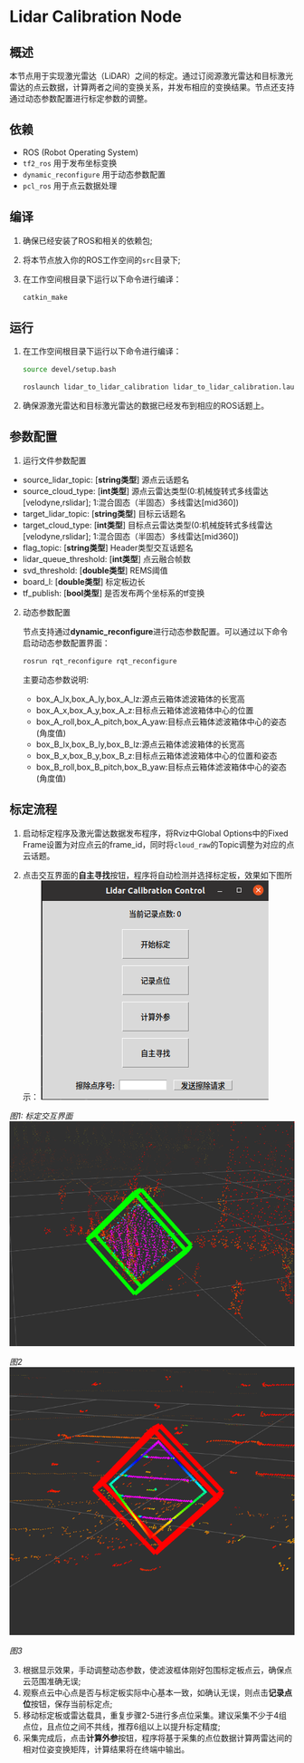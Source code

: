 # Lidar Calibration Node

## 概述

本节点用于实现激光雷达（LiDAR）之间的标定。通过订阅源激光雷达和目标激光雷达的点云数据，计算两者之间的变换关系，并发布相应的变换结果。节点还支持通过动态参数配置进行标定参数的调整。

## 依赖

- ROS (Robot Operating System)
- `tf2_ros` 用于发布坐标变换
- `dynamic_reconfigure` 用于动态参数配置
- `pcl_ros` 用于点云数据处理

## 编译

1. 确保已经安装了ROS和相关的依赖包;
2. 将本节点放入你的ROS工作空间的`src`目录下;
3. 在工作空间根目录下运行以下命令进行编译：

   ```bash
   catkin_make

## 运行
1. 在工作空间根目录下运行以下命令进行编译：
   ```bash
   source devel/setup.bash
   ```
   ```bash
   roslaunch lidar_to_lidar_calibration lidar_to_lidar_calibration.launch
   ```
2. 确保源激光雷达和目标激光雷达的数据已经发布到相应的ROS话题上。
   
## 参数配置
1. 运行文件参数配置
* source_lidar_topic: [**string类型**] 源点云话题名
* source_cloud_type:  [**int类型**] 源点云雷达类型(0:机械旋转式多线雷达[velodyne,rslidar]; 1:混合固态（半固态）多线雷达[mid360])
* target_lidar_topic: [**string类型**] 目标云话题名
* target_cloud_type: [**int类型**] 目标点云雷达类型(0:机械旋转式多线雷达[velodyne,rslidar]; 1:混合固态（半固态）多线雷达[mid360])
* flag_topic: [**string类型**] Header类型交互话题名
* lidar_queue_threshold: [**int类型**] 点云融合帧数
* svd_threshold: [**double类型**] REMS阈值
* board_l: [**double类型**] 标定板边长
* tf_publish: [**bool类型**] 是否发布两个坐标系的tf变换
2. 动态参数配置
   
    节点支持通过**dynamic_reconfigure**进行动态参数配置。可以通过以下命令启动动态参数配置界面：
    ```bash
    rosrun rqt_reconfigure rqt_reconfigure
    ```
    主要动态参数说明:
    - box_A_lx,box_A_ly,box_A_lz:源点云箱体滤波箱体的长宽高
    - box_A_x,box_A_y,box_A_z:目标点云箱体滤波箱体中心的位置
    - box_A_roll,box_A_pitch,box_A_yaw:目标点云箱体滤波箱体中心的姿态(角度值)
    - box_B_lx,box_B_ly,box_B_lz:源点云箱体滤波箱体的长宽高
    - box_B_x,box_B_y,box_B_z:目标点云箱体滤波箱体中心的位置和姿态
    - box_B_roll,box_B_pitch,box_B_yaw:目标点云箱体滤波箱体中心的姿态(角度值)
## 标定流程
1. 启动标定程序及激光雷达数据发布程序，将Rviz中Global Options中的Fixed Frame设置为对应点云的frame_id，同时将``cloud_raw``的Topic调整为对应的点云话题。



2. 点击交互界面的**自主寻找**按钮，程序将自动检测并选择标定板，效果如下图所示：
![标定界面示意图](./doc/images/calib_interface.png)

*图1: 标定交互界面*
![标定界面示意图](./doc/images/m2.png)

*图2*
![标定界面示意图](./doc/images/m3.png)

*图3*

3. 根据显示效果，手动调整动态参数，使滤波框体刚好包围标定板点云，确保点云范围准确无误;
4. 观察点云中心点是否与标定板实际中心基本一致，如确认无误，则点击**记录点位**按钮，保存当前标定点;
5. 移动标定板或雷达载具，重复步骤2-5进行多点位采集。建议采集不少于4组点位，且点位之间不共线，推荐6组以上以提升标定精度;
6. 采集完成后，点击**计算外参**按钮，程序将基于采集的点位数据计算两雷达间的相对位姿变换矩阵，计算结果将在终端中输出。